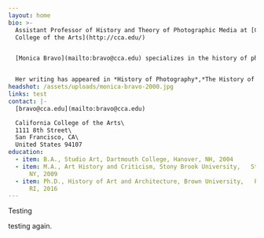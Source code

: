 ```yaml
---
layout: home
bio: >-
  Assistant Professor of History and Theory of Photographic Media at [California
  College of the Arts](http://cca.edu/)


  [Monica Bravo](mailto:bravo@cca.edu) specializes in the history of photography and the modern art of the Americas. Her current book project examines exchanges between U.S. modernist photographers and modern Mexican artists working in painting, poetry, music, and photography, resulting in the development of a Greater American Modernism in the interwar period. Her research has been supported by fellowships from the [Center for Advanced Study in the Visual Arts(CASVA)](https://www.nga.gov/research/casva.html), the [Center for Creative Photography](https://ccp.arizona.edu/), the [Georgia O’Keeffe Research Center](https://www.okeeffemuseum.org/research-center/), the [Harry Ransom Center](http://www.hrc.utexas.edu/), the [Huntington Library](http://www.huntington.org/WebAssets/Templates/general.aspx?id=17334) and [Art Collections](http://www.huntington.org/artcollections/), and the[Terra Foundation for American Art](https://www.terraamericanart.org/).


  Her writing has appeared in *History of Photography*,*The History of Illustration*, *caa.reviews*, and*Art Criticism*. Prior to coming to CCA, Bravo was a Lecturer at [Yale University](https://www.yale.edu/) in the [History of Art Department](https://arthistory.yale.edu/) and [Program in Ethnicity, Race, and Migration](https://erm.yale.edu/).
headshot: /assets/uploads/monica-bravo-2000.jpg
links: test
contact: |-
  [bravo@cca.edu](mailto:bravo@cca.edu)

  California College of the Arts\
  1111 8th Street\
  San Francisco, CA\
  United States 94107
education:
  - item: B.A., Studio Art, Dartmouth College, Hanover, NH, 2004
  - item: M.A., Art History and Criticism, Stony Brook University,   Stony Brook,
      NY, 2009
  - item: Ph.D., History of Art and Architecture, Brown University,   Providence,
      RI, 2016
---
```


Testing

testing again.